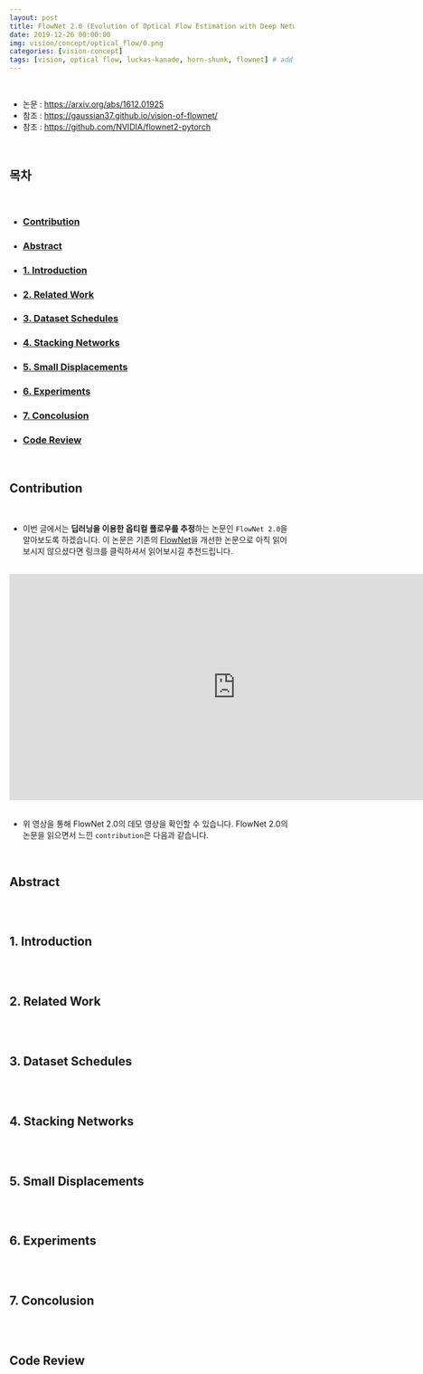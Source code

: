 ```yaml
---
layout: post
title: FlowNet 2.0 (Evolution of Optical Flow Estimation with Deep Networks) 알아보기
date: 2019-12-26 00:00:00
img: vision/concept/optical_flow/0.png
categories: [vision-concept] 
tags: [vision, optical flow, luckas-kanade, horn-shunk, flownet] # add tag
---
```


<br>

- 논문 : https://arxiv.org/abs/1612.01925
- 참조 : https://gaussian37.github.io/vision-of-flownet/
- 참조 : https://github.com/NVIDIA/flownet2-pytorch

<br>

## **목차**

<br>

- ### [Contribution](#contribution-1)
- ### [Abstract](#abstract-1)
- ### [1. Introduction](#1-introduction-1)
- ### [2. Related Work](#2-related-work-1)
- ### [3. Dataset Schedules](#3-dataset-schedules-1)
- ### [4. Stacking Networks](#4-stacking-networks-1)
- ### [5. Small Displacements](#5-small-displacements-1)
- ### [6. Experiments](#6-experiments-1)
- ### [7. Concolusion](#7-concolusion-1)
- ### [Code Review](#code-review-1)

<br>

## **Contribution**

<br>

- 이번 글에서는 **딥러닝을 이용한 옵티컬 플로우를 추정**하는 논문인 `FlowNet 2.0`을 알아보도록 하겠습니다. 이 논문은 기존의 [FlowNet](https://gaussian37.github.io/vision-of-flownet/)을 개선한 논문으로 아직 읽어보시지 않으셨다면 링크를 클릭하셔서 읽어보시길 추천드립니다.

<br>
<div style="text-align: center;">
    <iframe src="https://www.youtube.com/embed/JSzUdVBmQP4" frameborder="0" allowfullscreen="true" width="800px" height="400px"> </iframe>
</div>
<br>

- 위 영상을 통해 FlowNet 2.0의 데모 영상을 확인할 수 있습니다. FlowNet 2.0의 논문을 읽으면서 느낀 `contribution`은 다음과 같습니다.

<br>

## **Abstract**

<br>


<br>

## **1. Introduction**

<br>


<br>

## **2. Related Work**

<br>


<br>

## **3. Dataset Schedules**

<br>


<br>

## **4. Stacking Networks**

<br>


<br>

## **5. Small Displacements**

<br>


<br>

## **6. Experiments**

<br>


<br>

## **7. Concolusion**

<br>


<br>

## **Code Review**

<br>


<br>


